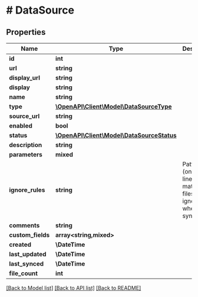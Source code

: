 # # DataSource

## Properties

Name | Type | Description | Notes
------------ | ------------- | ------------- | -------------
**id** | **int** |  | [readonly]
**url** | **string** |  | [readonly]
**display_url** | **string** |  | [readonly]
**display** | **string** |  | [readonly]
**name** | **string** |  |
**type** | [**\OpenAPI\Client\Model\DataSourceType**](DataSourceType.md) |  |
**source_url** | **string** |  |
**enabled** | **bool** |  | [optional]
**status** | [**\OpenAPI\Client\Model\DataSourceStatus**](DataSourceStatus.md) |  |
**description** | **string** |  | [optional]
**parameters** | **mixed** |  | [optional]
**ignore_rules** | **string** | Patterns (one per line) matching files to ignore when syncing | [optional]
**comments** | **string** |  | [optional]
**custom_fields** | **array<string,mixed>** |  | [optional]
**created** | **\DateTime** |  | [readonly]
**last_updated** | **\DateTime** |  | [readonly]
**last_synced** | **\DateTime** |  | [readonly]
**file_count** | **int** |  | [readonly]

[[Back to Model list]](../../README.md#models) [[Back to API list]](../../README.md#endpoints) [[Back to README]](../../README.md)
